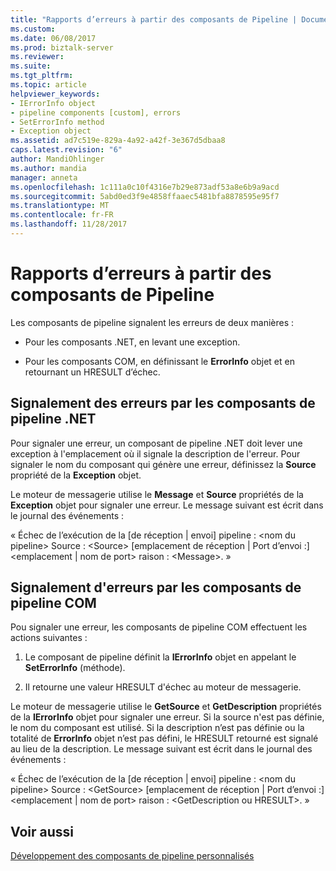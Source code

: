 ```yaml
---
title: "Rapports d’erreurs à partir des composants de Pipeline | Documents Microsoft"
ms.custom: 
ms.date: 06/08/2017
ms.prod: biztalk-server
ms.reviewer: 
ms.suite: 
ms.tgt_pltfrm: 
ms.topic: article
helpviewer_keywords:
- IErrorInfo object
- pipeline components [custom], errors
- SetErrorInfo method
- Exception object
ms.assetid: ad7c519e-829a-4a92-a42f-3e367d5dbaa8
caps.latest.revision: "6"
author: MandiOhlinger
ms.author: mandia
manager: anneta
ms.openlocfilehash: 1c111a0c10f4316e7b29e873adf53a8e6b9a9acd
ms.sourcegitcommit: 5abd0ed3f9e4858ffaaec5481bfa8878595e95f7
ms.translationtype: MT
ms.contentlocale: fr-FR
ms.lasthandoff: 11/28/2017
---
```

# <a name="reporting-errors-from-pipeline-components"></a>Rapports d’erreurs à partir des composants de Pipeline
Les composants de pipeline signalent les erreurs de deux manières :  
  
-   Pour les composants .NET, en levant une exception.  
  
-   Pour les composants COM, en définissant le **ErrorInfo** objet et en retournant un HRESULT d’échec.  
  
## <a name="reporting-errors-from-net-pipeline-components"></a>Signalement des erreurs par les composants de pipeline .NET  
 Pour signaler une erreur, un composant de pipeline .NET doit lever une exception à l'emplacement où il signale la description de l'erreur. Pour signaler le nom du composant qui génère une erreur, définissez la **Source** propriété de la **Exception** objet.  
  
 Le moteur de messagerie utilise le **Message** et **Source** propriétés de la **Exception** objet pour signaler une erreur. Le message suivant est écrit dans le journal des événements :  
  
 « Échec de l’exécution de la [de réception &#124; envoi] pipeline : \<nom du pipeline\> Source : \<Source\> [emplacement de réception &#124; Port d’envoi :] \<emplacement &#124; nom de port\> raison : \<Message\>. »  
  
## <a name="reporting-errors-from-com-pipeline-components"></a>Signalement d'erreurs par les composants de pipeline COM  
 Pou signaler une erreur, les composants de pipeline COM effectuent les actions suivantes :  
  
1.  Le composant de pipeline définit la **IErrorInfo** objet en appelant le **SetErrorInfo** (méthode).  
  
2.  Il retourne une valeur HRESULT d'échec au moteur de messagerie.  
  
 Le moteur de messagerie utilise le **GetSource** et **GetDescription** propriétés de la **IErrorInfo** objet pour signaler une erreur. Si la source n'est pas définie, le nom du composant est utilisé. Si la description n’est pas définie ou la totalité de **ErrorInfo** objet n’est pas défini, le HRESULT retourné est signalé au lieu de la description. Le message suivant est écrit dans le journal des événements :  
  
 « Échec de l’exécution de la [de réception &#124; envoi] pipeline : \<nom du pipeline\> Source : \<GetSource\> [emplacement de réception &#124; Port d’envoi :] \<emplacement &#124; nom de port\> raison : \<GetDescription ou HRESULT\>. »  
  
## <a name="see-also"></a>Voir aussi  
 [Développement des composants de pipeline personnalisés](../core/developing-custom-pipeline-components.md)